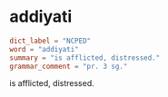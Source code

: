 # addiyati

``` toml
dict_label = "NCPED"
word = "addiyati"
summary = "is afflicted, distressed."
grammar_comment = "pr. 3 sg."
```

is afflicted, distressed.

